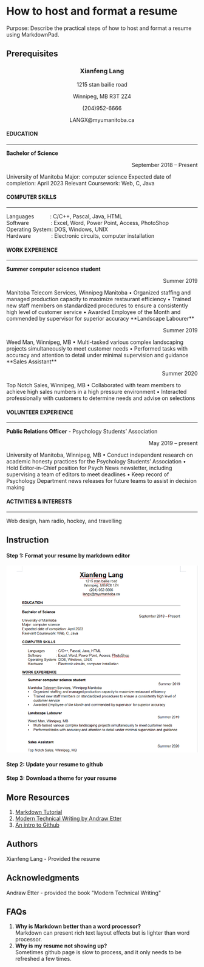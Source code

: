 # How to host and format a resume
Purpose: Describe the practical steps of how to host and format a resume using MarkdownPad.  
## Prerequisites

### <div align='center'><b>Xianfeng Lang</b></div>
<p align = 'center'>1215 stan bailie road</p>
<p align = 'center'>Winnipeg, MB R3T 2Z4</p>
<p align = 'center'>(204)952-6666</p>
<p align = 'center'>LANGX@myumanitoba.ca</p>

#### EDUCATION

---

**Bachelor of Science**  

<p align = "right" > September 2018 – Present </p>  
University of Manitoba   
Major: computer science   
Expected date of completion: April 2023   
Relevant Coursework: Web, C, Java   

#### COMPUTER SKILLS  
---  
Languages&emsp;&emsp;&emsp;: C/C++, Pascal, Java, HTML   
Software&emsp;&emsp;&emsp;&nbsp;&nbsp;&nbsp;&nbsp;: Excel, Word, Power Point, Access, PhotoShop  
Operating System:  DOS, Windows, UNIX  
Hardware&emsp;&emsp;&emsp;&nbsp;&nbsp;&nbsp;: Electronic circuits, computer installation  

#### WORK EXPERIENCE
---
**Summer computer scicence student**
<p align = "right" > Summer 2019 </p>
Manitoba Telecom Services, Winnipeg Manitoba  
• Organized staffing and managed production capacity to maximize restaurant efficiency  
• Trained new staff members on standardized procedures to ensure a consistently high level of customer service  
• Awarded Employee of the Month and commended by supervisor for superior accuracy  
**Landscape Labourer**
<p align = "right" >Summer 2019 </p>
Weed Man, Winnipeg, MB  
• Multi-tasked various complex landscaping projects simultaneously to meet customer needs  
• Performed tasks with accuracy and attention to detail under minimal supervision and guidance  
**Sales Assistant**  
<p align = "right" > Summer 2020 </p>
Top Notch Sales, Winnipeg, MB   
• Collaborated with team members to achieve high sales numbers in a high pressure environment  
• Interacted professionally with customers to determine needs and advise on selections  

#### VOLUNTEER EXPERIENCE
---
**Public Relations Officer** - Psychology Students’ Association    
<p align = "right"> May 2019 – present </p>
University of Manitoba, Winnipeg, MB   
• Conduct independent research on academic honesty practices for the Psychology Students’ Association   
• Hold Editor-in-Chief position for Psych News newsletter, including supervising a team of editors to meet deadlines   
• Keep record of Psychology Department news releases for future teams to assist in decision making   

#### ACTIVITIES & INTERESTS  
---
Web design, ham radio, hockey, and travelling  

## Instruction
#### Step 1: Format your resume by markdown editor 
![](MyResume.gif) 
#### Step 2: Update your resume to github
#### Step 3: Download a theme for your resume


## More Resources
1. [Markdown Tutorial](https://www.markdownguide.org/basic-syntax/) 
2. [Modern Technical Writing by Andraw Etter](https://www.amazon.ca/Modern-Technical-Writing-Introduction-Documentation-ebook/dp/B01A2QL9SS)  
3. [An intro to Github](https://product.hubspot.com/blog/git-and-github-tutorial-for-beginners)  
## Authors 
Xianfeng Lang - Provided the resume   
## Acknowledgments
Andraw Etter - provided the book "Modern Technical Writing"  
## FAQs
1. **Why is Markdown better than a word processor?**  
Markdown can present rich text layout effects but is lighter than word processor.  
2. **Why is my resume not showing up?**  
Sometimes github page is slow to process, and it only needs to be refreshed a few times.  
